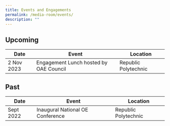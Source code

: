 ```yaml
---
title: Events and Engagements
permalink: /media-room/events/
description: ""
---
```

## Upcoming

| Date | Event | Location|
| -------- | -------- | -------- |
| 2 Nov 2023     | Engagement Lunch hosted by OAE Council     | Republic Polytechnic     |

## Past

| Date | Event | Location|
| -------- | -------- | -------- |
| Sept 2022     | Inaugural National OE Conference     | Republic Polytechnic     |